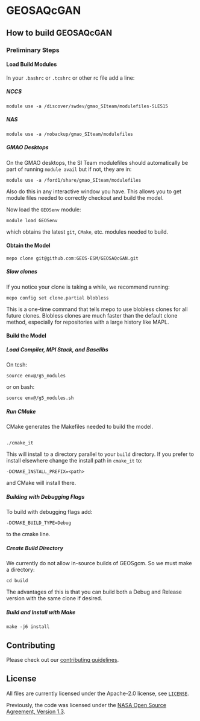 # GEOSAQcGAN

## How to build GEOSAQcGAN

### Preliminary Steps

#### Load Build Modules

In your `.bashrc` or `.tcshrc` or other rc file add a line:

##### NCCS

```
module use -a /discover/swdev/gmao_SIteam/modulefiles-SLES15
```

##### NAS
```
module use -a /nobackup/gmao_SIteam/modulefiles
```

##### GMAO Desktops
On the GMAO desktops, the SI Team modulefiles should automatically be
part of running `module avail` but if not, they are in:

```
module use -a /ford1/share/gmao_SIteam/modulefiles
```

Also do this in any interactive window you have. This allows you to get module files needed to correctly checkout and build the model.

Now load the `GEOSenv` module:
```
module load GEOSenv
```
which obtains the latest `git`, `CMake`, etc. modules needed to build.

#### Obtain the Model

```
mepo clone git@github.com:GEOS-ESM/GEOSAQcGAN.git
```

##### Slow clones

If you notice your clone is taking a while, we recommend running:

```
mepo config set clone.partial blobless
```

This is a one-time command that tells mepo to use blobless clones for all future clones. Blobless clones are much faster than the default clone method, especially for repositories with a large history like MAPL.

#### Build the Model

##### Load Compiler, MPI Stack, and Baselibs
On tcsh:
```
source env@/g5_modules
```
or on bash:
```
source env@/g5_modules.sh
```
##### Run CMake
CMake generates the Makefiles needed to build the model.
```

./cmake_it 
```
This will install to a directory parallel to your `build` directory. If you prefer to install elsewhere change the install path in `cmake_it` to:
```
-DCMAKE_INSTALL_PREFIX=<path>
```
and CMake will install there.

##### Building with Debugging Flags
To build with debugging flags add:
```
-DCMAKE_BUILD_TYPE=Debug
```
to the cmake line.

##### Create Build Directory
We currently do not allow in-source builds of GEOSgcm. So we must make a directory:
```
cd build
```
The advantages of this is that you can build both a Debug and Release version with the same clone if desired.

##### Build and Install with Make
```
make -j6 install
```

## Contributing

Please check out our [contributing guidelines](CONTRIBUTING.md).

## License

All files are currently licensed under the Apache-2.0 license, see [`LICENSE`](LICENSE).

Previously, the code was licensed under the [NASA Open Source Agreement, Version 1.3](LICENSE-NOSA).
